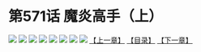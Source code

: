 # 第571话 魔炎高手（上）
![](https://mhpic.xiaomingtaiji.net/comic/D/斗破苍穹拆分版/571话/1.jpg-zymk.middle.webp)
![](https://mhpic.xiaomingtaiji.net/comic/D/斗破苍穹拆分版/571话/2.jpg-zymk.middle.webp)
![](https://mhpic.xiaomingtaiji.net/comic/D/斗破苍穹拆分版/571话/3.jpg-zymk.middle.webp)
![](https://mhpic.xiaomingtaiji.net/comic/D/斗破苍穹拆分版/571话/4.jpg-zymk.middle.webp)
![](https://mhpic.xiaomingtaiji.net/comic/D/斗破苍穹拆分版/571话/5.jpg-zymk.middle.webp)
![](https://mhpic.xiaomingtaiji.net/comic/D/斗破苍穹拆分版/571话/6.jpg-zymk.middle.webp)
![](https://mhpic.xiaomingtaiji.net/comic/D/斗破苍穹拆分版/571话/7.jpg-zymk.middle.webp)
![](https://mhpic.xiaomingtaiji.net/comic/D/斗破苍穹拆分版/571话/8.jpg-zymk.middle.webp)
[【上一章】](./570.md)
[【目录】](./README.md)
[【下一章】](./572.md)
